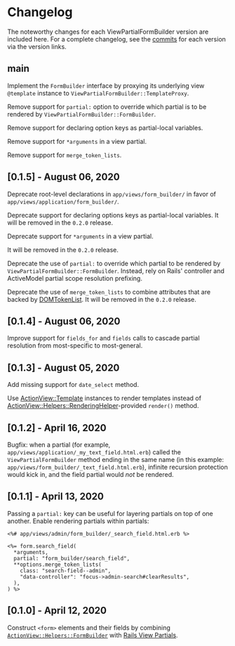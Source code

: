 # Changelog

The noteworthy changes for each ViewPartialFormBuilder version are included
here. For a complete changelog, see the [commits] for each version via the
version links.

[commits]: https://github.com/seanpdoyle/view_partial_form_builder/commits/master

## main

Implement the `FormBuilder` interface by proxying its underlying view
`@template` instance to `ViewPartialFormBuilder::TemplateProxy`.

Remove support for `partial:` option to override which partial is to be rendered
by `ViewPartialFormBuilder::FormBuilder`.

Remove support for declaring option keys as partial-local variables.

Remove support for `*arguments` in a view partial.

Remove support for `merge_token_lists`.

## [0.1.5] - August 06, 2020

Deprecate root-level declarations in `app/views/form_builder/` in favor of
`app/views/application/form_builder/`.

Deprecate support for declaring options keys as partial-local variables.
It will be removed in the `0.2.0` release.

Deprecate support for `*arguments` in a view partial.

It will be removed in the `0.2.0` release.

Deprecate the use of `partial:` to override which partial to be rendered by
`ViewPartialFormBuilder::FormBuilder`. Instead, rely on Rails' controller and
ActiveModel partial scope resolution prefixing.

Deprecate the use of `merge_token_lists` to combine attributes that are backed
by [DOMTokenList][]. It will be removed in the `0.2.0` release.

[DOMTokenList]: https://developer.mozilla.org/en-US/docs/Web/API/DOMTokenList

## [0.1.4] - August 06, 2020

Improve support for `fields_for` and `fields` calls to cascade partial
resolution from most-specific to most-general.

## [0.1.3] - August 05, 2020

Add missing support for `date_select` method.

[date_select]: https://api.rubyonrails.org/classes/ActionView/Helpers/FormBuilder.html#method-i-date_select

Use [ActionView::Template][] instances to render templates instead of
[ActionView::Helpers::RenderingHelper][]-provided `render()` method.

[ActionView::Template]: https://api.rubyonrails.org/classes/ActionView/Template.html
[ActionView::Helpers::RenderingHelper]: https://api.rubyonrails.org/classes/ActionView/Helpers/RenderingHelper.html#method-i-render

## [0.1.2] - April 16, 2020

Bugfix: when a partial (for example,
`app/views/application/_my_text_field.html.erb`) called the
`ViewPartialFormBuilder` method ending in the same name (in this example:
`app/views/form_builder/_text_field.html.erb`), infinite recursion protection
would kick in, and the field partial would _not_ be rendered.

## [0.1.1] - April 13, 2020

Passing a `partial:` key can be useful for layering partials on top of one
another. Enable rendering partials within partials:

```html+erb
<%# app/views/admin/form_builder/_search_field.html.erb %>

<%= form.search_field(
  *arguments,
  partial: "form_builder/search_field",
  **options.merge_token_lists(
    class: "search-field--admin",
    "data-controller": "focus->admin-search#clearResults",
  ),
) %>
```

## [0.1.0] - April 12, 2020

Construct `<form>` elements and their fields by combining
[`ActionView::Helpers::FormBuilder`][FormBuilder] with [Rails View
Partials][partials].

[FormBuilder]: https://api.rubyonrails.org/classes/ActionView/Helpers/FormBuilder.html
[partials]: https://api.rubyonrails.org/classes/ActionView/PartialRenderer.html
